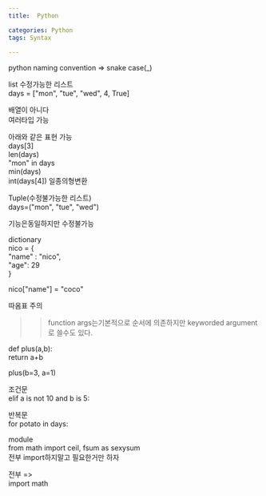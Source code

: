 ```yaml
---
title:  Python

categories: Python 
tags: Syntax
 
---
```


  
python naming convention => snake case(_)  
  
list 수정가능한 리스트  
days = ["mon", "tue", "wed", 4, True]  
  
배열이 아니다  
여러타입 가능  
  
아래와 같은 표현 가능  
days[3]  
len(days)  
"mon" in days  
min(days)  
int(days[4]) 일종의형변환  
  
Tuple(수정불가능한 리스트)  
days=("mon", "tue", "wed")  
  
기능은동일하지만 수정불가능  
  
dictionary  
nico = {  
  "name" : "nico",  
  "age": 29  
}  
  
nico["name"] = "coco"  
  
따옴표 주의  
  
  
>> function args는기본적으로 순서에 의존하지만 keyworded argument로 쓸수도 있다.  
  
def plus(a,b):  
  return a+b  
  
plus(b=3, a=1)  
  
  
  
조건문  
elif a is not 10 and b is 5:  
  
  
반복문  
for potato in days:  
  
  
module  
from math import ceil, fsum as sexysum  
전부 import하지말고 필요한거만 하자  
  
전부 =>  
import math  
